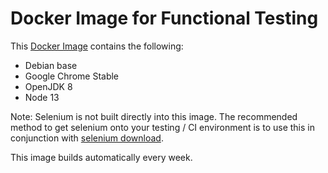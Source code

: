 # Docker Image for Functional Testing

This [Docker Image](https://hub.docker.com/r/dkaoster/nodejs-chrome-selenium) contains the following:

- Debian base
- Google Chrome Stable
- OpenJDK 8
- Node 13

Note: Selenium is not built directly into this image. The recommended method to get selenium onto your testing / CI environment is to use this in conjunction with [selenium download](https://www.npmjs.com/package/selenium-download).

This image builds automatically every week.
